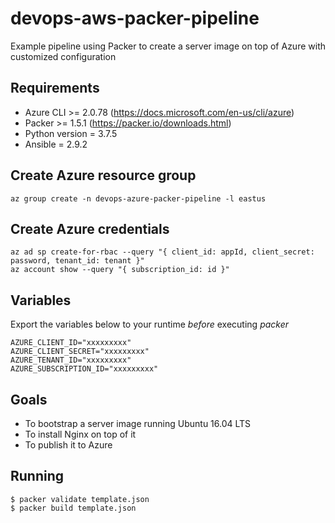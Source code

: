 # devops-aws-packer-pipeline
Example pipeline using Packer to create a server image on top of Azure with customized configuration

## Requirements
- Azure CLI >= 2.0.78 (https://docs.microsoft.com/en-us/cli/azure)
- Packer >= 1.5.1 (https://packer.io/downloads.html)
- Python version = 3.7.5
- Ansible = 2.9.2

## Create Azure resource group
```
az group create -n devops-azure-packer-pipeline -l eastus
```

## Create Azure credentials
```
az ad sp create-for-rbac --query "{ client_id: appId, client_secret: password, tenant_id: tenant }"
az account show --query "{ subscription_id: id }"
```

## Variables
Export the variables below to your runtime *before* executing *packer*
```
AZURE_CLIENT_ID="xxxxxxxxx"
AZURE_CLIENT_SECRET="xxxxxxxxx"
AZURE_TENANT_ID="xxxxxxxxx"
AZURE_SUBSCRIPTION_ID="xxxxxxxxx"
```

## Goals
- To bootstrap a server image running Ubuntu 16.04 LTS
- To install Nginx on top of it
- To publish it to Azure

## Running
```
$ packer validate template.json
$ packer build template.json
```
